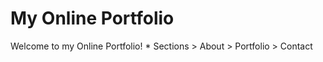 # My Online Portfolio

Welcome to my Online Portfolio! 
	* Sections 
		> About
		> Portfolio
		> Contact
